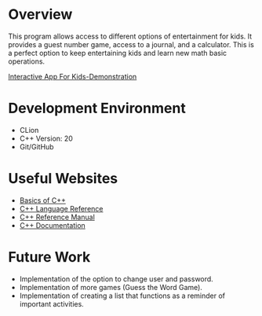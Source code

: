 # Overview

This program allows access to different options of entertainment for kids. It provides a guest number game, access to a journal, and a calculator. This is a perfect option to keep entertaining kids and learn new math basic operations. 

[Interactive App For Kids-Demonstration](https://youtu.be/nHYv-5Wd-ho)

# Development Environment

* CLion
* C++ Version: 20
* Git/GitHub

# Useful Websites

* [Basics of C++](https://www.learn-cpp.org/)
* [C++ Language Reference](https://learn.microsoft.com/en-us/cpp/cpp/cpp-language-reference?view=msvc-170)
* [C++ Reference Manual](https://www.softwarepreservation.org/projects/c_plus_plus/cfront/release_e/doc/ReferenceManual.pdf)
* [C++ Documentation](https://devdocs.io/cpp/)

# Future Work

- Implementation of the option to change user and password.
- Implementation of more games (Guess the Word Game).
- Implementation of creating a list that functions as a reminder of important activities.